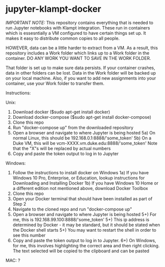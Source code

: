 # jupyter-klampt-docker

*IMPORTANT NOTE:*
This repository contains everything that is needed to run Jupyter notebooks with Klampt integration.
These run in containers which is essesntially a VM configured to have certain things set up. 
It makes it easy to distribute common copies to all people. 

HOWEVER, data can be a little harder to extract from a VM. 
As a result, this repository includes a Work folder which links up to a Work folder in the container.
DO ANY WORK YOU WANT TO SAVE IN THE WORK FOLDER.

That folder is set up to make sure data persists. If your container crashes, data in other folders can be lost. Data in the Work folder will be backed up on your local machine. Also, if you want to add new assignments into your container, use your Work folder to transfer them. 

Instructions:

Unix:
1) Download docker ($sudo apt-get install docker)
2) Download docker-compose ($sudo apt-get install docker-compose)
3) Clone this repo
4) Run "docker-compose up" from the downloaded repository
5) Open a browser and navigate to where Jupyter is being hosted
5a) On normal Linux, this should be 192.168.0.1:8888/'some_token'
5b) On a Duke VM, this will be vcm-XXXX.vm.duke.edu:8888/'some_token'
    Note that the "X"s will be replaced by actual numbers
6) Copy and paste the token output to log in to Jupyter 

Windows:
1) Follow the instructions to install docker on Windows
1a) If you have Windows 10 Pro, Enterprise, or Education, lookup instructions for Downloading and Installing Docker
1b) If you have Windows 10 Home or a different edition not mentioned above, download Docker Toolbox
2) Clone this repo
3) Open your Docker terminal that should have been installed as part of Step 2
4) Navigate to the cloned repo and run "docker-compose up" 
5) Open a browser and navigate to where Jupyter is being hosted
5+) For me, this is 192.168.99.100:8888/'some_token'
5+) This ip address is determined by Docker - it may be standard, but it should be stated when the Docker shell starts
5+) You may want to restart the shell in order to see this number
6) Copy and paste the token output to log in to Jupyter.
6+) On Windows, for me, this involves highlighting the correct area and then right clicking. The text selected will be copied to the clipboard and can be pasted

MAC:
?